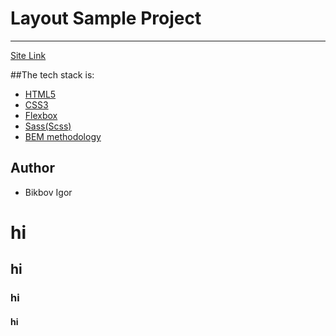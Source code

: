 # Layout Sample Project

---

[Site Link](https://igor23go.github.io/git-git-git/)

##The tech stack is:

- [HTML5](https://en.wikipedia.org/wiki/HTML5)
- [CSS3](https://en.wikipedia.org/wiki/CSS)
- [Flexbox](https://en.wikipedia.org/wiki/CSS_Flexible_Box_Layout)
- [Sass(Scss)](https://sass-lang.com/)
- [BEM methodology](https://en.bem.info/methodology/)

## Author

- Bikbov Igor

# hi

## hi

### hi

#### hi
